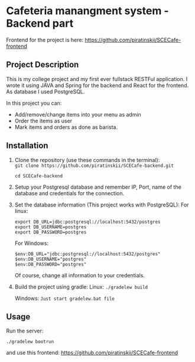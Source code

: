 # Cafeteria manangment system - Backend part

Frontend for the project is here: https://github.com/piratinskii/SCECafe-frontend

## Project Description

This is my college project and my first ever fullstack RESTFul application. I wrote it using JAVA and Spring for the backend and React for the frontend. As database I used PostgreSQL.

In this project you can:
- Add/remove/change items into your menu as admin
- Order the items as user
- Mark items and orders as done as barista.

## Installation 

1. Clone the repository (use these commands in the terminal):    
   ```git clone https://github.com/piratinskii/SCECafe-backend.git```
   
   ```cd SCECafe-backend``` 

2. Setup your Postgresql database and remember IP, Port, name of the database and credentials for the connection.
3. Set the database information (This project works with PostgreSQL):
   For linux:
   ```
   export DB_URL=jdbc:postgresql://localhost:5432/postgres
   export DB_USERNAME=postgres
   export DB_PASSWORD=postgres
   ```

    For Windows:
   ```
   $env:DB_URL="jdbc:postgresql://localhost:5432/postgres"
   $env:DB_USERNAME="postgres"
   $env:DB_PASSWORD="postgres"
   ```

   Of course, change all information to your credentials.
   
5. Build the project using gradle:
   Linux:
   ```./gradelew build```

   Windows:
   ```Just start gradelew.bat file```

## Usage 

Run the server: 

```./gradelew bootrun```

and use this frontend: https://github.com/piratinskii/SCECafe-frontend
